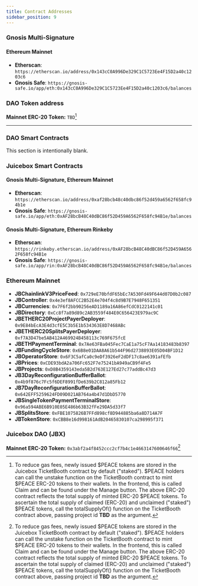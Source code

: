 ```yaml
---
title: Contract Addresses
sidebar_position: 9
---
```


### Gnosis Multi-Signature

#### Ethereum Mainnet

-   **Etherscan**: `https://etherscan.io/address/0x143cC0A996De329C1C5723Ee4F15D2a40c1203c6`
-   **Gnosis Safe**: `https://gnosis-safe.io/app/eth:0x143cC0A996De329C1C5723Ee4F15D2a40c1203c6/balances`

### DAO Token address

**Mainnet ERC-20 Token:** `TBD`[^1]

[^1]: To reduce gas fees, newly issued $PEACE tokens are stored in the Juicebox TicketBooth contract by default ("staked"). $PEACE holders can call the unstake function on the TicketBooth contract to mint $PEACE ERC-20 tokens to their wallets. In the frontend, this is called Claim and can be found under the Manage button. The above ERC-20 contract reflects the total supply of minted ERC-20 $PEACE tokens. To ascertain the total supply of claimed (ERC-20) and unclaimed ("staked") $PEACE tokens, call the totalSupplyOf() function on the TicketBooth contract above, passing project id **TBD** as the argument.

---

### DAO Smart Contracts

This section is intentionally blank.

### Juicebox Smart Contracts

#### Gnosis Multi-Signature, Ethereum Mainnet

-   **Etherscan**: `https://etherscan.io/address/0xaf28bcb48c40dbc86f52d459a6562f658fc94b1e`
-   **Gnosis Safe**: `https://gnosis-safe.io/app/eth:0xAF28bcB48C40dBC86f52D459A6562F658fc94B1e/balances`

#### Gnosis Multi-Signature, Ethereum Rinkeby

-   **Etherscan**: `https://rinkeby.etherscan.io/address/0xAF28bcB48C40dBC86f52D459A6562F658fc94B1e`
-   **Gnosis Safe**: `https://gnosis-safe.io/app/rin:0xAF28bcB48C40dBC86f52D459A6562F658fc94B1e/balances`

### Ethereum Mainnet

-   **JBChainlinkV3PriceFeed**: `0x729eE70bfdF65bEc7A530Fd49F644d07D0b2c087`
-   **JBController**: `0x4e3ef8AFCC2B52E4e704f4c8d9B7E7948F651351`
-   **JBCurrencies**: `0x7F6f2bb90256eAD1189a16A86efCdC0122141c01`
-   **JBDirectory**: `0xCc8f7a89d89c2AB3559f484E0C656423E979ac9C`
-   **JBETHERC20ProjectPayerDeployer**: `0x9E84bEcA3E4d3cfE5C3b5E1b534363E8D7468ABc`
-   **JBETHERC20SplitsPayerDeployer**: `0xf7A3D47be5AB412A469924B458113c769F675fcE`
-   **JBETHPaymentTerminal**: `0x7Ae63FBa045Fec7CaE1a75cF7Aa14183483b8397`
-   **JBFundingCycleStore**: `0x6B8e01DAA8A61b544F96d2738893E05D04BF1D12`
-   **JBOperatorStore**: `0x6F3C5afCa0c9eDf3926eF2dDF17c8ae6391afEfb`
-   **JBPrices**: `0xCDE93bdA2a706Fc652F7e75241bA949aCB9f4Fe5`
-   **JBProjects**: `0xD8B4359143eda5B2d763E127Ed27c77addBc47d3`
-   **JB3DayReconfigurationBufferBallot**: `0x4b9f876c7Fc5f6DEF8991fDe639b2C812a85Fb12`
-   **JB7DayReconfigurationBufferBallot**: `0x642EFF5259624FD09D021AB764a4b47d1DbD5770`
-   **JBSingleTokenPaymentTerminalStore**: `0x96a594ABE6B910E05E486b63B32fFe29DA5d33f7`
-   **JBSplitsStore**: `0xFBE1075826B7FFd898cf8D944885ba6a8D714A7F`
-   **JBTokenStore**: `0xCBB8e16d998161AdB20465830107ca298995f371`

### Juicebox DAO (JBX)

**Mainnet ERC-20 Token:** `0x3abf2a4f8452ccc2cf7b4c1e4663147600646f66`[^1]

[^1]: To reduce gas fees, newly issued $JBX tokens are stored in the Juicebox TicketBooth contract by default ("staked"). $JBX holders can call the unstake function on the TicketBooth contract to mint $JBX ERC-20 tokens to their wallets. In the frontend, this is called Claim and can be found under the Manage button. The above ERC-20 contract reflects the total supply of minted ERC-20 $JBX tokens. To ascertain the total supply of claimed (ERC-20) and unclaimed ("staked") $JBX tokens, call the totalSupplyOf() function on the TicketBooth contract above, passing project id 1 as the argument.
